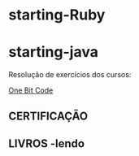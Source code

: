 # starting-Ruby

# starting-java

Resolução de exercícios dos cursos:

[One Bit Code](https://www.youtube.com/watch?v=2js9Q_BMD-8&list=PLdDT8if5attEOcQGPHLNIfnSFiJHhGDOZ)

CERTIFICAÇÃO
-

LIVROS -lendo
-
